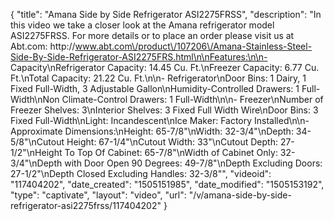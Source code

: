 {
    "title": "Amana Side by Side Refrigerator ASI2275FRSS",
    "description": "In this video we take a closer look at the Amana refrigerator model ASI2275FRSS.  For more details or to place an order please visit us at Abt.com: http:\/\/www.abt.com\/product\/107206\/Amana-Stainless-Steel-Side-By-Side-Refrigerator-ASI2275FRS.html\n\nFeatures:\n\n- Capacity\nRefrigerator Capacity: 14.45 Cu. Ft.\nFreezer Capacity: 6.77 Cu. Ft.\nTotal Capacity: 21.22 Cu. Ft.\n\n- Refrigerator\nDoor Bins: 1 Dairy, 1 Fixed Full-Width, 3 Adjustable Gallon\nHumidity-Controlled Drawers: 1 Full-Width\nNon Climate-Control Drawers: 1 Full-Width\n\n- Freezer\nNumber of Freezer Shelves: 3\nInterior Shelves: 3 Fixed Full Width Wire\nDoor Bins: 3 Fixed Full-Width\nLight: Incandescent\nIce Maker: Factory Installed\n\n- Approximate Dimensions:\nHeight: 65-7\/8\"\nWidth: 32-3\/4\"\nDepth: 34-5\/8\"\nCutout Height: 67-1\/4\"\nCutout Width: 33\"\nCutout Depth: 27-1\/2\"\nHeight To Top Of Cabinet: 65-7\/8\"\nWidth of Cabinet Only: 32-3\/4\"\nDepth with Door Open 90 Degrees: 49-7\/8\"\nDepth Excluding Doors: 27-1\/2\"\nDepth Closed Excluding Handles: 32-3\/8\"",
    "videoid": "117404202",
    "date_created": "1505151985",
    "date_modified": "1505153192",
    "type": "captivate",
    "layout": "video",
    "url": "\/v\/amana-side-by-side-refrigerator-asi2275frss\/117404202"
}